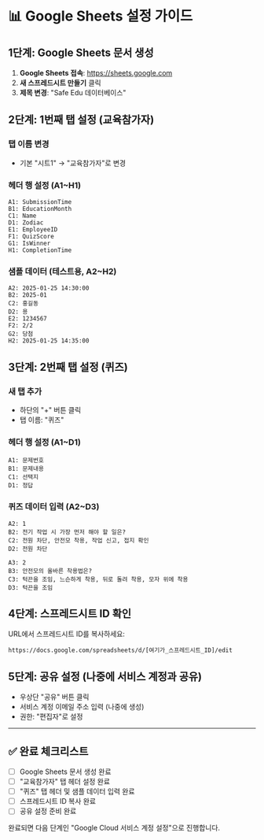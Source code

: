 # 📊 Google Sheets 설정 가이드

## 1단계: Google Sheets 문서 생성

1. **Google Sheets 접속**: https://sheets.google.com
2. **새 스프레드시트 만들기** 클릭
3. **제목 변경**: "Safe Edu 데이터베이스"

## 2단계: 1번째 탭 설정 (교육참가자)

### 탭 이름 변경
- 기본 "시트1" → "교육참가자"로 변경

### 헤더 행 설정 (A1~H1)
```
A1: SubmissionTime
B1: EducationMonth  
C1: Name
D1: Zodiac
E1: EmployeeID
F1: QuizScore
G1: IsWinner
H1: CompletionTime
```

### 샘플 데이터 (테스트용, A2~H2)
```
A2: 2025-01-25 14:30:00
B2: 2025-01
C2: 홍길동
D2: 용
E2: 1234567
F2: 2/2
G2: 당첨
H2: 2025-01-25 14:35:00
```

## 3단계: 2번째 탭 설정 (퀴즈)

### 새 탭 추가
- 하단의 "+" 버튼 클릭
- 탭 이름: "퀴즈"

### 헤더 행 설정 (A1~D1)
```
A1: 문제번호
B1: 문제내용
C1: 선택지
D1: 정답
```

### 퀴즈 데이터 입력 (A2~D3)
```
A2: 1
B2: 전기 작업 시 가장 먼저 해야 할 일은?
C2: 전원 차단, 안전모 착용, 작업 신고, 접지 확인
D2: 전원 차단

A3: 2
B3: 안전모의 올바른 착용법은?
C3: 턱끈을 조임, 느슨하게 착용, 뒤로 돌려 착용, 모자 위에 착용
D3: 턱끈을 조임
```

## 4단계: 스프레드시트 ID 확인

URL에서 스프레드시트 ID를 복사하세요:
```
https://docs.google.com/spreadsheets/d/[여기가_스프레드시트_ID]/edit
```

## 5단계: 공유 설정 (나중에 서비스 계정과 공유)

- 우상단 "공유" 버튼 클릭
- 서비스 계정 이메일 주소 입력 (나중에 생성)
- 권한: "편집자"로 설정

---

## ✅ 완료 체크리스트

- [ ] Google Sheets 문서 생성 완료
- [ ] "교육참가자" 탭 헤더 설정 완료
- [ ] "퀴즈" 탭 헤더 및 샘플 데이터 입력 완료
- [ ] 스프레드시트 ID 복사 완료
- [ ] 공유 설정 준비 완료

완료되면 다음 단계인 "Google Cloud 서비스 계정 설정"으로 진행합니다.